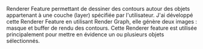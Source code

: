 Renderer Feature permettant de dessiner des contours autour des objets appartenant à une couche (layer) spécifiée par l'utilisateur. 
J'ai développé cette Renderer Feature en utilisant Render Graph, elle génère deux images : masque et buffer de rendu des contours. 
Cette Renderer feature est utilisée principalement pour mettre en évidence un ou plusieurs objets sélectionnés.
